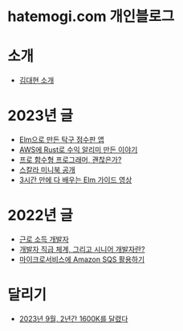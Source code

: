 
# hatemogi.com 개인블로그

# 소개
  - [김대현 소개](intro/intro.md)
  <!-- - [온라인 강의](intro/courses.md) -->

# 2023년 글
  - [Elm으로 만든 탁구 점수판 앱](2023/0920-elm-pingpong.md)
  - [AWS에 Rust로 수익 알리미 만든 이야기](2023/0811-serverless-notification.md)
  - [프로 함수형 프로그래머, 괜찮은가?](2023/0526-profp-ok.md)
  - [스칼라 미니북 공개](2023/0428-scalabook.md)
  - [3시간 만에 다 배우는 Elm 가이드 영상](2023/0101-3hour-elm.md)

# 2022년 글
  - [근로 소득 개발자](2022/0825-salary-developer.md)
  - [개발자 직급 체계, 그리고 시니어 개발자란?](2022/0722-developer-rank.md)
  - [마이크로서비스에 Amazon SQS 활용하기](2022/0801-amazon-sqs.md)

<!-- # 온라인 강의
  - [바쁜 자바 개발자를 위한 스칼라 맛보기](course/scala-for-java-developers.md)
  - [코틀린](course/kotlin-examples.md) -->

# 달리기
  - [2023년 9월, 2년간 1600K를 달렸다](running/2023-09-19.md)
